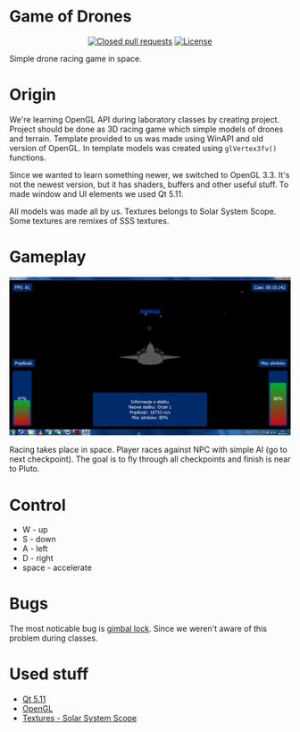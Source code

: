 # Game of Drones
<p align="center">
<a href="https://github.com/AzuxDario/Game-Of-Drones/pulls?q=is%3Apr+is%3Aclosed"><img src="https://img.shields.io/github/issues-pr-closed-raw/AzuxDario/Game-Of-Drones" alt="Closed pull requests"></img></a>	
<a href="https://github.com/AzuxDario/Game-Of-Drones/blob/master/LICENSE"><img src="https://img.shields.io/github/license/AzuxDario/Game-Of-Drones" alt="License"></img></a>
</p>
Simple drone racing game in space.

# Origin
We're learning OpenGL API during laboratory classes by creating project. Project should be done as 3D racing game which simple models of drones and terrain. Template provided to us was made using WinAPI and old version of OpenGL. In template models was created using `glVertex3fv()` functions.

Since we wanted to learn something newer, we switched to OpenGL 3.3. It's not the newest version, but it has shaders, buffers and other useful stuff. To made window and UI elements we used Qt 5.11.

All models was made all by us. Textures belongs to Solar System Scope. Some textures are remixes of SSS textures.

# Gameplay
![Game window](./Pictures/ScreenShot%202%2017-06-16%20003.png)

Racing takes place in space. Player races against NPC with simple AI (go to next checkpoint). The goal is to fly through all checkpoints and finish is near to Pluto.

# Control
  * W - up
  * S - down
  * A - left
  * D - right
  * space - accelerate

# Bugs
The most noticable bug is [gimbal lock](https://en.wikipedia.org/wiki/Gimbal_lock). Since we weren't aware of this problem during classes.

# Used stuff
  * [Qt 5.11](https://www.qt.io/)
  * [OpenGL](http://www.opengl.org/)
  * [Textures - Solar System Scope](https://www.solarsystemscope.com/textures/)
